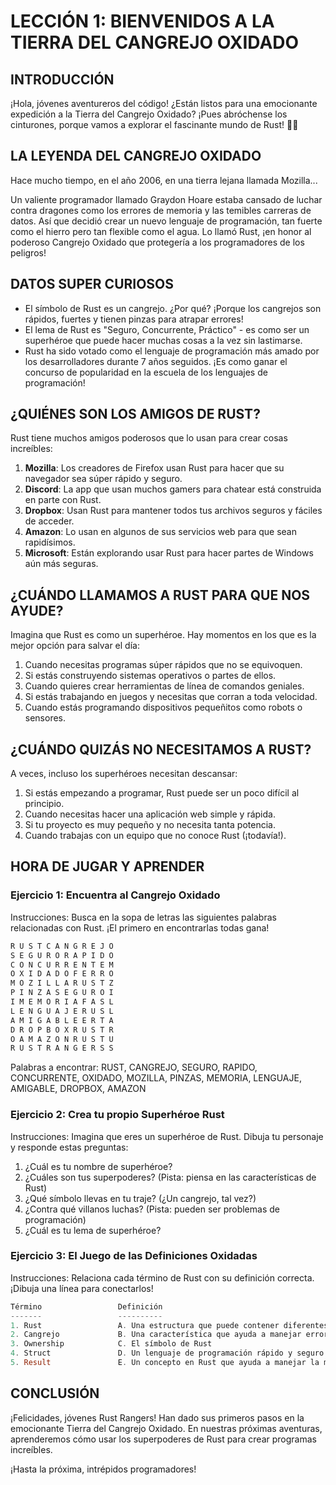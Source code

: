 # LECCIÓN 1: BIENVENIDOS A LA TIERRA DEL CANGREJO OXIDADO

## INTRODUCCIÓN

¡Hola, jóvenes aventureros del código! ¿Están listos para una emocionante expedición a la Tierra del Cangrejo Oxidado? ¡Pues abróchense los cinturones, porque vamos a explorar el fascinante mundo de Rust! 🦀🚀

## LA LEYENDA DEL CANGREJO OXIDADO

Hace mucho tiempo, en el año 2006, en una tierra lejana llamada Mozilla...

Un valiente programador llamado Graydon Hoare estaba cansado de luchar contra dragones como los errores de memoria y las temibles carreras de datos. Así que decidió crear un nuevo lenguaje de programación, tan fuerte como el hierro pero tan flexible como el agua. Lo llamó Rust, ¡en honor al poderoso Cangrejo Oxidado que protegería a los programadores de los peligros!

## DATOS SUPER CURIOSOS

* El símbolo de Rust es un cangrejo. ¿Por qué? ¡Porque los cangrejos son rápidos, fuertes y tienen pinzas para atrapar errores!
* El lema de Rust es "Seguro, Concurrente, Práctico" - es como ser un superhéroe que puede hacer muchas cosas a la vez sin lastimarse.
* Rust ha sido votado como el lenguaje de programación más amado por los desarrolladores durante 7 años seguidos. ¡Es como ganar el concurso de popularidad en la escuela de los lenguajes de programación!

## ¿QUIÉNES SON LOS AMIGOS DE RUST?

Rust tiene muchos amigos poderosos que lo usan para crear cosas increíbles:

1. **Mozilla**: Los creadores de Firefox usan Rust para hacer que su navegador sea súper rápido y seguro.
2. **Discord**: La app que usan muchos gamers para chatear está construida en parte con Rust.
3. **Dropbox**: Usan Rust para mantener todos tus archivos seguros y fáciles de acceder.
4. **Amazon**: Lo usan en algunos de sus servicios web para que sean rapidísimos.
5. **Microsoft**: Están explorando usar Rust para hacer partes de Windows aún más seguras.

## ¿CUÁNDO LLAMAMOS A RUST PARA QUE NOS AYUDE?

Imagina que Rust es como un superhéroe. Hay momentos en los que es la mejor opción para salvar el día:

1. Cuando necesitas programas súper rápidos que no se equivoquen.
2. Si estás construyendo sistemas operativos o partes de ellos.
3. Cuando quieres crear herramientas de línea de comandos geniales.
4. Si estás trabajando en juegos y necesitas que corran a toda velocidad.
5. Cuando estás programando dispositivos pequeñitos como robots o sensores.

## ¿CUÁNDO QUIZÁS NO NECESITAMOS A RUST?

A veces, incluso los superhéroes necesitan descansar:

1. Si estás empezando a programar, Rust puede ser un poco difícil al principio.
2. Cuando necesitas hacer una aplicación web simple y rápida.
3. Si tu proyecto es muy pequeño y no necesita tanta potencia.
4. Cuando trabajas con un equipo que no conoce Rust (¡todavía!).

## HORA DE JUGAR Y APRENDER

### Ejercicio 1: Encuentra al Cangrejo Oxidado

Instrucciones: Busca en la sopa de letras las siguientes palabras relacionadas con Rust. ¡El primero en encontrarlas todas gana!

```rust
R U S T C A N G R E J O
S E G U R O R A P I D O
C O N C U R R E N T E M
O X I D A D O F E R R O
M O Z I L L A R U S T Z
P I N Z A S E G U R O I
I M E M O R I A F A S L
L E N G U A J E R U S L
A M I G A B L E E R T A
D R O P B O X R U S T R
O A M A Z O N R U S T U
R U S T R A N G E R S S
```

Palabras a encontrar: RUST, CANGREJO, SEGURO, RAPIDO, CONCURRENTE, OXIDADO, MOZILLA, PINZAS, MEMORIA, LENGUAJE, AMIGABLE, DROPBOX, AMAZON

### Ejercicio 2: Crea tu propio Superhéroe Rust

Instrucciones: Imagina que eres un superhéroe de Rust. Dibuja tu personaje y responde estas preguntas:

1. ¿Cuál es tu nombre de superhéroe?
2. ¿Cuáles son tus superpoderes? (Pista: piensa en las características de Rust)
3. ¿Qué símbolo llevas en tu traje? (¿Un cangrejo, tal vez?)
4. ¿Contra qué villanos luchas? (Pista: pueden ser problemas de programación)
5. ¿Cuál es tu lema de superhéroe?

### Ejercicio 3: El Juego de las Definiciones Oxidadas

Instrucciones: Relaciona cada término de Rust con su definición correcta. ¡Dibuja una línea para conectarlos!

```rust
Término                 Definición
-------                 ----------
1. Rust                 A. Una estructura que puede contener diferentes tipos de datos
2. Cangrejo             B. Una característica que ayuda a manejar errores
3. Ownership            C. El símbolo de Rust
4. Struct               D. Un lenguaje de programación rápido y seguro
5. Result               E. Un concepto en Rust que ayuda a manejar la memoria de forma segura
```

## CONCLUSIÓN

¡Felicidades, jóvenes Rust Rangers! Han dado sus primeros pasos en la emocionante Tierra del Cangrejo Oxidado. En nuestras próximas aventuras, aprenderemos cómo usar los superpoderes de Rust para crear programas increíbles.

 ¡Hasta la próxima, intrépidos programadores!
